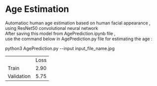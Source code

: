 # Age Estimation

  Automatioc human age estimation based on human facial appearance ,</br>
  using ResNet50 convolutional neural network</br>
  After saving this model from AgePrediction.ipynb file ,</br>
  use the command below in AgePrediction.py file for estimating the age :</br>

  python3 AgePrediction.py --input input_file_name.jpg 
  
  
   <table>
     <tr>
       <td></td>
       <td>Loss</td>
     </tr>
     <tr>
        <td>Train</td>
        <td>2.90</td>
     </tr>
     <tr>
        <td>Validation</td>
        <td>5.75</td>
     </tr>
   </table>
 
